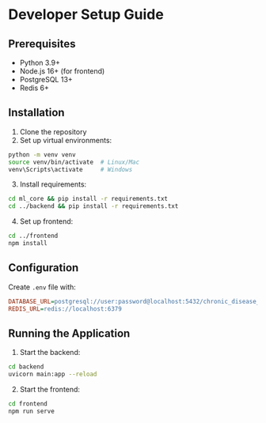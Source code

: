 # Developer Setup Guide

## Prerequisites
- Python 3.9+
- Node.js 16+ (for frontend)
- PostgreSQL 13+
- Redis 6+

## Installation

1. Clone the repository
2. Set up virtual environments:
```bash
python -m venv venv
source venv/bin/activate  # Linux/Mac
venv\Scripts\activate     # Windows
```

3. Install requirements:
```bash
cd ml_core && pip install -r requirements.txt
cd ../backend && pip install -r requirements.txt
```

4. Set up frontend:
```bash
cd ../frontend
npm install
```

## Configuration
Create `.env` file with:
```ini
DATABASE_URL=postgresql://user:password@localhost:5432/chronic_disease_detection
REDIS_URL=redis://localhost:6379
```

## Running the Application
1. Start the backend:
```bash
cd backend
uvicorn main:app --reload
```

2. Start the frontend:
```bash
cd frontend
npm run serve